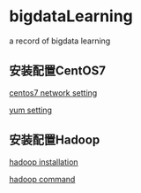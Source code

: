 # bigdataLearning
a record of bigdata learning

## 安装配置CentOS7
[centos7 network setting](https://github.com/apkkids/bigdataLearning/blob/master/NetworkSetting.md)

[yum setting](https://github.com/apkkids/bigdataLearning/blob/master/yumSetting.md)
## 安装配置Hadoop
[hadoop installation](https://github.com/apkkids/bigdataLearning/blob/master/HadoopInstall.md)

[hadoop command](https://github.com/apkkids/bigdataLearning/blob/master/operateHadoop.md)
